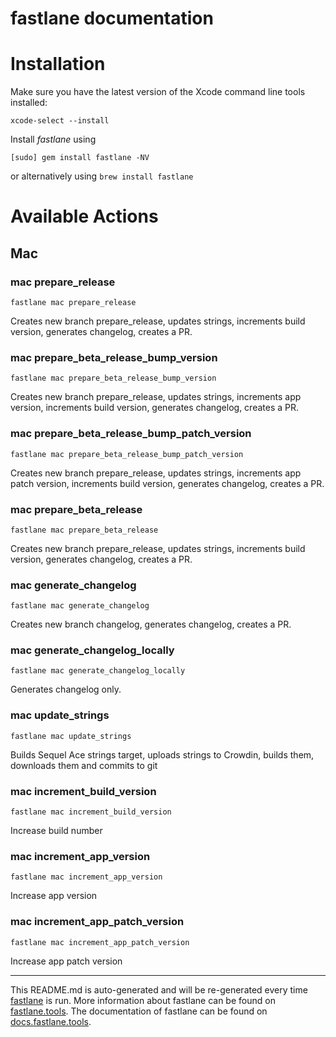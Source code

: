 fastlane documentation
================
# Installation

Make sure you have the latest version of the Xcode command line tools installed:

```
xcode-select --install
```

Install _fastlane_ using
```
[sudo] gem install fastlane -NV
```
or alternatively using `brew install fastlane`

# Available Actions
## Mac
### mac prepare_release
```
fastlane mac prepare_release
```
Creates new branch prepare_release, updates strings, increments build version, generates changelog, creates a PR.
### mac prepare_beta_release_bump_version
```
fastlane mac prepare_beta_release_bump_version
```
Creates new branch prepare_release, updates strings, increments app version, increments build version, generates changelog, creates a PR.
### mac prepare_beta_release_bump_patch_version
```
fastlane mac prepare_beta_release_bump_patch_version
```
Creates new branch prepare_release, updates strings, increments app patch version, increments build version, generates changelog, creates a PR.
### mac prepare_beta_release
```
fastlane mac prepare_beta_release
```
Creates new branch prepare_release, updates strings, increments build version, generates changelog, creates a PR.
### mac generate_changelog
```
fastlane mac generate_changelog
```
Creates new branch changelog, generates changelog, creates a PR.
### mac generate_changelog_locally
```
fastlane mac generate_changelog_locally
```
Generates changelog only.
### mac update_strings
```
fastlane mac update_strings
```
Builds Sequel Ace strings target, uploads strings to Crowdin, builds them, downloads them and commits to git
### mac increment_build_version
```
fastlane mac increment_build_version
```
Increase build number
### mac increment_app_version
```
fastlane mac increment_app_version
```
Increase app version
### mac increment_app_patch_version
```
fastlane mac increment_app_patch_version
```
Increase app patch version

----

This README.md is auto-generated and will be re-generated every time [fastlane](https://fastlane.tools) is run.
More information about fastlane can be found on [fastlane.tools](https://fastlane.tools).
The documentation of fastlane can be found on [docs.fastlane.tools](https://docs.fastlane.tools).
